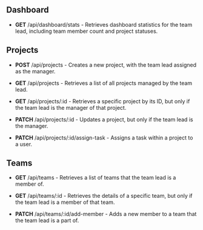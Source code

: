 ## Dashboard
* **GET** /api/dashboard/stats - Retrieves dashboard statistics for the team lead, including team member count and project statuses.

## Projects
* **POST** /api/projects - Creates a new project, with the team lead assigned as the manager.

* **GET** /api/projects - Retrieves a list of all projects managed by the team lead.

* **GET** /api/projects/:id - Retrieves a specific project by its ID, but only if the team lead is the manager of that project.

* **PATCH** /api/projects/:id - Updates a project, but only if the team lead is the manager.

* **PATCH** /api/projects/:id/assign-task - Assigns a task within a project to a user.

## Teams
* **GET** /api/teams - Retrieves a list of teams that the team lead is a member of.

* **GET** /api/teams/:id - Retrieves the details of a specific team, but only if the team lead is a member of that team.

* **PATCH** /api/teams/:id/add-member - Adds a new member to a team that the team lead is a part of.